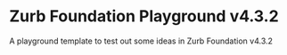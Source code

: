 Zurb Foundation Playground v4.3.2
=================================

A playground template to test out some ideas in Zurb Foundation v4.3.2

